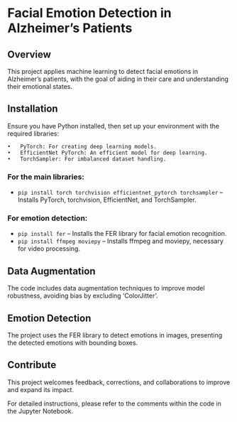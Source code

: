 # Facial Emotion Detection in Alzheimer’s Patients

## Overview

This project applies machine learning to detect facial emotions in Alzheimer’s patients, with the goal of aiding in their care and understanding their emotional states.

## Installation

Ensure you have Python installed, then set up your environment with the required libraries:

	•	PyTorch: For creating deep learning models.
	•	EfficientNet PyTorch: An efficient model for deep learning.
	•	TorchSampler: For imbalanced dataset handling.

### For the main libraries:
- `pip install torch torchvision efficientnet_pytorch torchsampler` – Installs PyTorch, torchvision, EfficientNet, and TorchSampler.

### For emotion detection:
- `pip install fer` – Installs the FER library for facial emotion recognition.
- `pip install ffmpeg moviepy` – Installs ffmpeg and moviepy, necessary for video processing.

## Data Augmentation

The code includes data augmentation techniques to improve model robustness, avoiding bias by excluding ‘ColorJitter’.

## Emotion Detection

The project uses the FER library to detect emotions in images, presenting the detected emotions with bounding boxes.

## Contribute

This project welcomes feedback, corrections, and collaborations to improve and expand its impact.

For detailed instructions, please refer to the comments within the code in the Jupyter Notebook.
